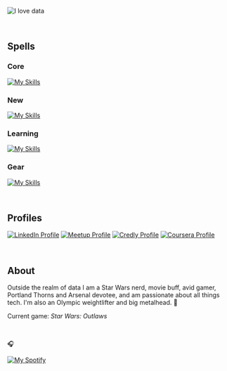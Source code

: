 ![I love data](https://capsule-render.vercel.app/api?type=waving&height=400&color=gradient&customColorList=4&text=%F0%9F%92%80%20%F0%9F%96%A4%20%F0%9F%92%BD&textBg=false&fontSize=50&fontAlignY=45&animation=fadeIn)

<br>

## Spells

### Core

[![My Skills](https://skillicons.dev/icons?i=react,astro,nextjs,bash,graphql,postgres,nodejs,postman,py,supabase,netlify,vercel,vite,vitest,sass,styledcomponents,git,html,css,js)](https://skillicons.dev)

### New

[![My Skills](https://skillicons.dev/icons?i=mongodb,redis,docker)](https://skillicons.dev)

### Learning

[![My Skills](https://skillicons.dev/icons?i=aws,gcp,azure,kubernetes)](https://skillicons.dev)

### Gear

[![My Skills](https://skillicons.dev/icons?i=apple,webstorm,pycharm)](https://skillicons.dev)

<br>

## Profiles

[![LinkedIn Profile](https://img.shields.io/badge/linkedin-0077B5?style=for-the-badge&logo=linkedin&logoColor=white&logoSize=auto)](https://linkedin.com/in/danielblakepdx)
[![Meetup Profile](https://img.shields.io/badge/Meetup-f64363?style=for-the-badge&logo=meetup&logoColor=white&logoSize=auto)](https://www.meetup.com/members/266104208)
[![Credly Profile](https://img.shields.io/badge/Credly-005850?style=for-the-badge&logo=credly&logoColor=white&logoSize=auto)](https://www.credly.com/users/daniel-blake.48b87e86)
[![Coursera Profile](https://img.shields.io/badge/Coursera-0062e4?style=for-the-badge&logo=coursera&logoColor=white&logoSize=auto)](https://www.coursera.org/user/424d24215bc02914a1eae71771d98075)

<br>

## About

Outside the realm of data I am a Star Wars nerd, movie buff, avid gamer, Portland Thorns and Arsenal devotee, and am passionate about all things tech. I'm also an Olympic weightlifter and big metalhead. 🤘

Current game: _Star Wars: Outlaws_

<br>

🎧

[![My Spotify](https://spotify-github-profile.kittinanx.com/api/view?uid=dmblakedesign&cover_image=true&theme=default&bar_color=53b14f&bar_color_cover=false)](https://github.com/kittinan/spotify-github-profile)
